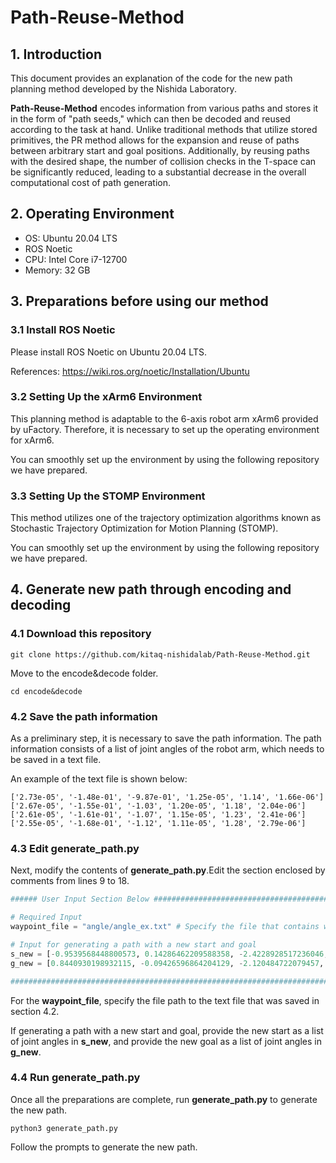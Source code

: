 # Path-Reuse-Method

## 1. Introduction

This document provides an explanation of the code for the new path planning method developed by the Nishida Laboratory.

**Path-Reuse-Method** encodes information from various paths and stores it in the form of "path seeds," which can then be decoded and reused according to the task at hand. Unlike traditional methods that utilize stored primitives, the PR method allows for the expansion and reuse of paths between arbitrary start and goal positions. Additionally, by reusing paths with the desired shape, the number of collision checks in the T-space can be significantly reduced, leading to a substantial decrease in the overall computational cost of path generation.

## 2. Operating Environment

- OS: Ubuntu 20.04 LTS
- ROS Noetic
- CPU: Intel Core i7-12700
- Memory: 32 GB

## 3. Preparations before using our method

### 3.1 Install ROS Noetic

Please install ROS Noetic on Ubuntu 20.04 LTS.

References: https://wiki.ros.org/noetic/Installation/Ubuntu

### 3.2 Setting Up the xArm6 Environment

This planning method is adaptable to the 6-axis robot arm xArm6 provided by uFactory. Therefore, it is necessary to set up the operating environment for xArm6.

You can smoothly set up the environment by using the following repository we have prepared.

### 3.3 Setting Up the STOMP Environment

This method utilizes one of the trajectory optimization algorithms known as Stochastic Trajectory Optimization for Motion Planning (STOMP).

You can smoothly set up the environment by using the following repository we have prepared.

## 4. Generate new path through encoding and decoding

### 4.1 Download this repository

```
git clone https://github.com/kitaq-nishidalab/Path-Reuse-Method.git
```

Move to the encode&decode folder.

```
cd encode&decode
```

### 4.2 Save the path information

As a preliminary step, it is necessary to save the path information. The path information consists of a list of joint angles of the robot arm, which needs to be saved in a text file.

An example of the text file is shown below:

```
['2.73e-05', '-1.48e-01', '-9.87e-01', '1.25e-05', '1.14', '1.66e-06']
['2.67e-05', '-1.55e-01', '-1.03', '1.20e-05', '1.18', '2.04e-06']
['2.61e-05', '-1.61e-01', '-1.07', '1.15e-05', '1.23', '2.41e-06']
['2.55e-05', '-1.68e-01', '-1.12', '1.11e-05', '1.28', '2.79e-06']
```

### 4.3 Edit **generate_path.py**

Next, modify the contents of **generate_path.py**.Edit the section enclosed by comments from lines 9 to 18.

```python
###### User Input Section Below ##################################################################################

# Required Input
waypoint_file = "angle/angle_ex.txt" # Specify the file that contains waypoints

# Input for generating a path with a new start and goal
s_new = [-0.9539568448800573, 0.14286462209588358, -2.4228928517236046, 8.308474924234588e-05, 2.280063497889632, -0.9539539344058481] # New start joint angles
g_new = [0.8440930198932115, -0.09426596864204129, -2.120484722079457, -5.4759826845440784e-05, 2.2146980161053804, 0.8440667593654201] # New goal joint angles

################################################################################################################
```

For the **waypoint_file**, specify the file path to the text file that was saved in section 4.2.

If generating a path with a new start and goal, provide the new start as a list of joint angles in **s_new**, and provide the new goal as a list of joint angles in **g_new**.

### 4.4 Run **generate_path.py**

Once all the preparations are complete, run **generate_path.py** to generate the new path.

```
python3 generate_path.py
```

Follow the prompts to generate the new path.
